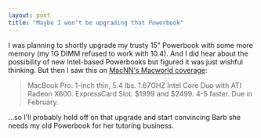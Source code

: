 ```yaml
---
layout: post
title: "Maybe I won't be upgrading that Powerbook"
---
```




<p>I was planning to shortly upgrade my trusty 15" Powerbook with some more memory (my 1G DIMM refused to work with 10.4). And I did hear about the possibility of new Intel-based Powerbooks but figured it was just wishful thinking. But then I saw this on <a href="http://mwsf.macnn.com/">MacNN's Macworld coverage</a>:</p>

<blockquote>MacBook Pro: 1-inch thin, 5.4 lbs. 1.67GHZ Intel Core Duo with ATI Radeon X600. ExpressCard Slot. $1999 and $2499. 4-5 faster. Due in February.</blockquote>

<p>...so I'll probably hold off on that upgrade and start convincing Barb she needs my old Powerbook for her tutoring business.</p>


